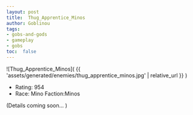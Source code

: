 ```yaml
---
layout: post
title:  Thug_Apprentice_Minos
author: Goblinou
tags:
- gobs-and-gods
- gameplay
- gobs
toc:  false
---
```


![Thug_Apprentice_Minos]( {{ 'assets/generated/enemies/thug_apprentice_minos.jpg' | relative_url }} )
- Rating: 954
- Race: Mino  Faction:Minos

(Details coming soon... )